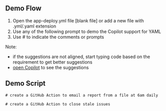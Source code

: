 
## Demo Flow

1. Open the app-deploy.yml file [blank file] or add a new file with .yml/.yaml extension
2. Use any of the following prompt to demo the Copilot support for YAML
3. Use # to indicate the comments or prompts

Note: 
- if the suggestions are not aligned, start typing code based on the requirement to get better suggestions
- [open Copilot](https://docs.github.com/en/copilot/getting-started-with-github-copilot/getting-started-with-github-copilot-in-visual-studio-code#seeing-multiple-suggestions-in-a-new-tab) to see the suggestions


## Demo Script
```
# create a GitHub Action to email a report from a file at 6am daily
```

```
# create a GitHub Action to close stale issues
```
